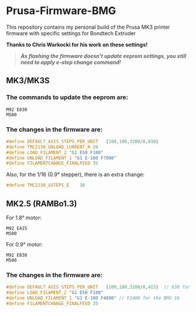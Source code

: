 # Prusa-Firmware-BMG

This repository contains my personal build of the Prusa MK3 printer firmware with specific settings for Bondtech Extruder

**Thanks to Chris Warkocki for his work on these settings!**


> **_As flashing the firmware doesn't update eeprom settings, you still need to apply e-step change command!_**

## MK3/MK3S

### The commands to update the eeprom are:

```
M92 E830
M500
```


### The changes in the firmware are:

``` C
#define DEFAULT_AXIS_STEPS_PER_UNIT   {100,100,3200/8,830}
#define TMC2130_UNLOAD_CURRENT_R 20
#define LOAD_FILAMENT_2 "G1 E50 F100"
#define UNLOAD_FILAMENT_1 "G1 E-100 F7000"
#define FILAMENTCHANGE_FINALFEED 35
```

Also, for the 1/16 (0.9° stepper), there is an extra change:

``` C
#define TMC2130_USTEPS_E    16
```


## MK2.5 (RAMBo1.3)

For 1.8° motor:

```
M92 E415
M500
```

For 0.9° motor:

```
M92 E830
M500
```

### The changes in the firmware are:

``` C
#define DEFAULT_AXIS_STEPS_PER_UNIT   {100,100,3200/8,415}  // 830 for the BMG-16
#define LOAD_FILAMENT_2 "G1 E50 F100"
#define UNLOAD_FILAMENT_1 "G1 E-100 F4800" // F2400 for the BMG-16
#define FILAMENTCHANGE_FINALFEED 35
```

